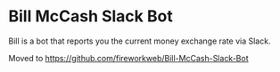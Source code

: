 # Bill McCash Slack Bot

Bill is a bot that reports you the current money exchange rate via Slack.

Moved to https://github.com/fireworkweb/Bill-McCash-Slack-Bot
